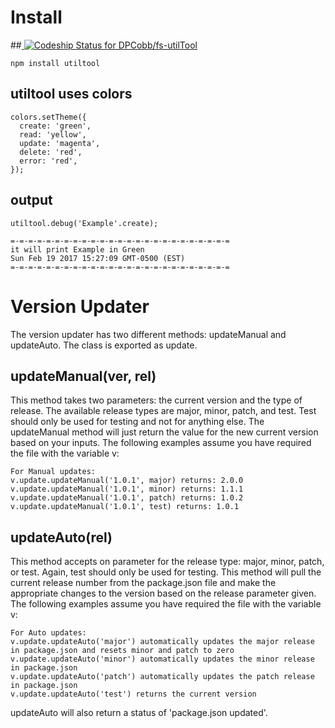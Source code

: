 # Install
##[ ![Codeship Status for DPCobb/fs-utilTool](https://app.codeship.com/projects/a212a0b0-d9fa-0134-a3d0-5af04d25d964/status?branch=version-updater)](https://app.codeship.com/projects/203546)
```
npm install utiltool
```
## utiltool uses colors
```
colors.setTheme({
  create: 'green',
  read: 'yellow',
  update: 'magenta',
  delete: 'red',
  error: 'red',
});
```

## output
```
utiltool.debug('Example'.create);

=-=-=-=-=-=-=-=-=-=-=-=-=-=-=-=-=-=-=-=-=-=-=-=-=
it will print Example in Green
Sun Feb 19 2017 15:27:09 GMT-0500 (EST)
=-=-=-=-=-=-=-=-=-=-=-=-=-=-=-=-=-=-=-=-=-=-=-=-=
```
# Version Updater

The version updater has two different methods: updateManual and updateAuto. The class is exported as update.

## updateManual(ver, rel)
This method takes two parameters: the current version and the type of release. The available release types are major, minor, patch, and test. Test should only be used for testing and not for anything else. The updateManual method will just return the value for the new current version based on your inputs. The following examples assume you have required the file with the variable v:
```
For Manual updates:
v.update.updateManual('1.0.1', major) returns: 2.0.0
v.update.updateManual('1.0.1', minor) returns: 1.1.1
v.update.updateManual('1.0.1', patch) returns: 1.0.2
v.update.updateManual('1.0.1', test) returns: 1.0.1
```
## updateAuto(rel)
This method accepts on parameter for the release type: major, minor, patch, or test. Again, test should only be used for testing. This method will pull the current release number from the package.json file and make the appropriate changes to the version based on the release parameter given. The following examples assume you have required the file with the variable v:
```
For Auto updates:
v.update.updateAuto('major') automatically updates the major release in package.json and resets minor and patch to zero
v.update.updateAuto('minor') automatically updates the minor release in package.json
v.update.updateAuto('patch') automatically updates the patch release in package.json
v.update.updateAuto('test') returns the current version
```
updateAuto will also return a status of 'package.json updated'.
